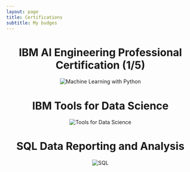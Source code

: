 ```yaml
---
layout: page
title: Certifications
subtitle: My budges
---
```

<html>
  <head>
  </head>
  <body>
    <h1 style="text-align:center;">IBM AI Engineering Professional Certification (1/5)</h1>
    <center><img src="https://user-images.githubusercontent.com/74241318/164676018-592b0ba2-0c04-41f7-9ff9-7e8c02e0642a.png" alt="Machine Learning with Python" ></center>
    <h1 style="text-align:center;">IBM Tools for Data Science</h1>
    <center><img src="https://user-images.githubusercontent.com/74241318/164675333-f6436e4e-6757-4935-9c69-a2e4fb3f6c24.png" alt="Tools for Data Science" ></center>
    <h1 style="text-align:center;">SQL Data Reporting and Analysis</h1>
    <center><img src="https://user-images.githubusercontent.com/74241318/164675236-2e8636bf-b81d-4b49-bdfb-06f18806b713.png" alt="SQL" ></center>
  </body>
</html>
